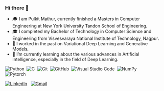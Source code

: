 ### Hi there 👋

<!--
**mathurpulkit/mathurpulkit** is a ✨ _special_ ✨ repository because its `README.md` (this file) appears on your GitHub profile.
-->
- 🎓 I am Pulkit Mathur, currently finished a Masters in Computer Engineering at New York University Tandon School of Engineering.
- 🎓 I completed my Bachelor of Technology in Computer Science and Engineering from Visvesvaraya National Institute of Technology, Nagpur.
- 🔭 I worked in the past on Variational Deep Learning and Generative Models.
- 🌱 I’m currently learning about the various advances in Artificial Intelligence, especially in the field of Deep Learning.

![Python](https://img.shields.io/badge/-Python-05122A?style=flat&logo=python)&nbsp;
![C](https://img.shields.io/badge/-C-05122A?style=flat&logo=C&logoColor=A8B9CC)&nbsp;
![Git](https://img.shields.io/badge/Git-F05032?style=flat&logo=git&logoColor=white)&nbsp;
![GitHub](https://img.shields.io/badge/-GitHub-05122A?style=flat&logo=github)&nbsp;
![Visual Studio Code](https://img.shields.io/badge/-Visual%20Studio%20Code-05122A?style=flat&logo=visual-studio-code&logoColor=007ACC)&nbsp;
![NumPy](https://img.shields.io/badge/NumPy%20-%2305122A.svg?&style=flat&logo=numpy&logoColor=white)&nbsp;
![Pytorch](https://img.shields.io/badge/Pytorch%20-%2305122A.svg?&style=flat&logo=pytorch&logoColor=white)&nbsp;

<!--[![GitHub stats](https://github-readme-stats.vercel.app/api?username=mathurpulkit)](https://github.com/mathurpulkit/github-readme-stats) -->

<a href="https://www.linkedin.com/in/pulkit-mathur"><img alt="LinkedIn" src="https://img.shields.io/badge/linkedin%20-%230077B5.svg?&style=flat&logo=linkedin&logoColor=white"/></a> &nbsp;
<a href="mailto:pmathur2001@gmail.com"><img alt="Gmail" src="https://img.shields.io/badge/Gmail-D14836?style=flat&logo=gmail&logoColor=white" /></a> &nbsp;
